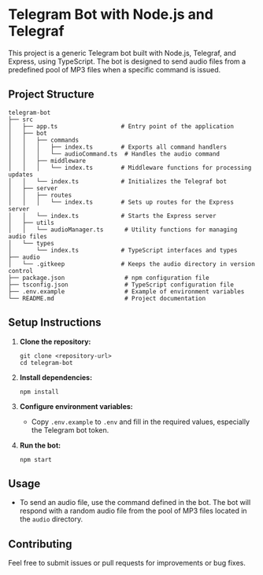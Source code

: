 # Telegram Bot with Node.js and Telegraf

This project is a generic Telegram bot built with Node.js, Telegraf, and Express, using TypeScript. The bot is designed to send audio files from a predefined pool of MP3 files when a specific command is issued.

## Project Structure

```
telegram-bot
├── src
│   ├── app.ts                  # Entry point of the application
│   ├── bot
│   │   ├── commands
│   │   │   ├── index.ts        # Exports all command handlers
│   │   │   └── audioCommand.ts  # Handles the audio command
│   │   ├── middleware
│   │   │   └── index.ts        # Middleware functions for processing updates
│   │   └── index.ts            # Initializes the Telegraf bot
│   ├── server
│   │   ├── routes
│   │   │   └── index.ts        # Sets up routes for the Express server
│   │   └── index.ts            # Starts the Express server
│   ├── utils
│   │   └── audioManager.ts      # Utility functions for managing audio files
│   └── types
│       └── index.ts            # TypeScript interfaces and types
├── audio
│   └── .gitkeep                # Keeps the audio directory in version control
├── package.json                 # npm configuration file
├── tsconfig.json                # TypeScript configuration file
├── .env.example                 # Example of environment variables
└── README.md                    # Project documentation
```

## Setup Instructions

1. **Clone the repository:**
   ```
   git clone <repository-url>
   cd telegram-bot
   ```

2. **Install dependencies:**
   ```
   npm install
   ```

3. **Configure environment variables:**
   - Copy `.env.example` to `.env` and fill in the required values, especially the Telegram bot token.

4. **Run the bot:**
   ```
   npm start
   ```

## Usage

- To send an audio file, use the command defined in the bot. The bot will respond with a random audio file from the pool of MP3 files located in the `audio` directory.

## Contributing

Feel free to submit issues or pull requests for improvements or bug fixes.